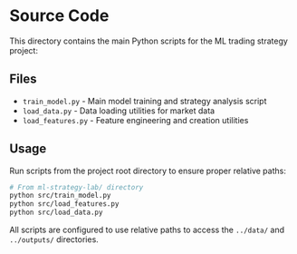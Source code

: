 # Source Code

This directory contains the main Python scripts for the ML trading strategy project:

## Files

- `train_model.py` - Main model training and strategy analysis script
- `load_data.py` - Data loading utilities for market data
- `load_features.py` - Feature engineering and creation utilities

## Usage

Run scripts from the project root directory to ensure proper relative paths:

```bash
# From ml-strategy-lab/ directory
python src/train_model.py
python src/load_features.py
python src/load_data.py
```

All scripts are configured to use relative paths to access the `../data/` and `../outputs/` directories. 